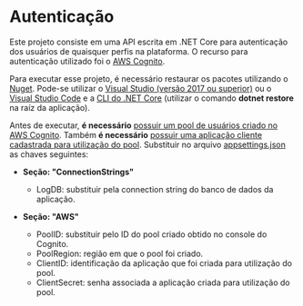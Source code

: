# Autenticação

Este projeto consiste em uma API escrita em .NET Core para autenticação dos usuários de quaisquer perfis na plataforma. O recurso para autenticação utilizado foi o [AWS Cognito](https://aws.amazon.com/pt/cognito/).

Para executar esse projeto, é necessário restaurar os pacotes utilizando o [Nuget](https://www.nuget.org/). Pode-se utilizar o [Visual Studio (versão 2017 ou superior)](https://visualstudio.microsoft.com/pt-br/vs/community/) ou o [Visual Studio Code](https://code.visualstudio.com/) e a [CLI do .NET Core](https://docs.microsoft.com/pt-br/dotnet/core/tools/?tabs=netcore2x) (utilizar o comando **dotnet restore** na raíz da aplicação).

Antes de executar, **é necessário** [possuir um pool de usuários criado no AWS Cognito](https://docs.aws.amazon.com/cognito/latest/developerguide/tutorial-create-user-pool.html). Também **é necessário** [possuir uma aplicação cliente cadastrada para utilização do pool](https://docs.aws.amazon.com/cognito/latest/developerguide/user-pool-settings-client-apps.html).
Substituir no arquivo [appsettings.json](./Autenticacao/Yagohf.PUC.Autenticacao.Web/appsettings.json) as chaves seguintes:

- **Seção: "ConnectionStrings"**
  - LogDB: substituir pela connection string do banco de dados da aplicação.

- **Seção: "AWS"**
  - PoolID: substituir pelo ID do pool criado obtido no console do Cognito.
  - PoolRegion: região em que o pool foi criado.
  - ClientID: identificação da aplicação que foi criada para utilização do pool.
  - ClientSecret: senha associada a aplicação criada para utilização do pool.
